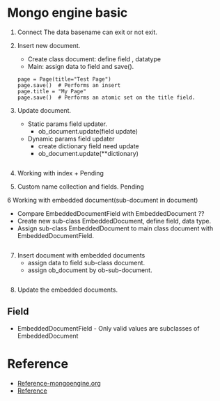 # Mongo engine basic

1. Connect
   The data basename can exit or not exit.
2. Insert new document.
   + Create class document: define field , datatype
   + Main: assign data to field and save().
   ```
   page = Page(title="Test Page")
   page.save()  # Performs an insert
   page.title = "My Page"
   page.save()  # Performs an atomic set on the title field.
   ```
    
3. Update document.
   + Static params field updater.
      + ob_document.update(field update)
   + Dynamic params field updater
      + create dictionary field need update
      + ob_document.update(**dictionary)
   ```
   ```
4. Working with index
   +
   Pending

5. Custom name collection and fields.
   Pending
   
6 Working with embedded document(sub-document in document)
   + Compare EmbeddedDocumentField with EmbeddedDocument ??
   + Create new sub-class EmbeddedDocument, define field, data type.
   + Assign sub-class EmbeddedDocument to main class document with EmbeddedDocumentField.
   ```
   ```

7. Insert document with embedded documents
   + assign data to field sub-class document.
   + assign ob_document by ob-sub-document.
   ```
   ```
8. Update the embedded documents.
   
   
## Field
+ EmbeddedDocumentField - Only valid values are subclasses of EmbeddedDocument
  
# Reference
+ [Reference-mongoengine.org](https://docs.mongoengine.org/guide/document-instances.html#saving-and-deleting-documents)
+ [Reference](https://github.com/parisnakitakejser/video-tutorial-python-code/tree/master/mongoengine)
